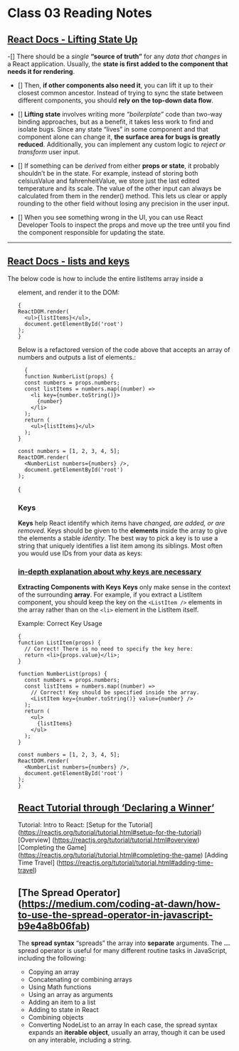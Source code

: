 # Class 03 Reading Notes
## [React Docs - Lifting State Up](https://reactjs.org/docs/lifting-state-up.html)
-[] There should be a *single*  **“source of truth”** for any *data that changes* in a React application. Usually, the **state is first added to the component that needs it for rendering**. 
- [] Then, **if other components also need it**, you can lift it up to their closest common ancestor. Instead of trying to sync the state between different components, you should **rely on the top-down data flow**.

- [] **Lifting state** involves writing more *“boilerplate”* code than two-way binding approaches, but as a benefit, it takes less work to find and isolate bugs. Since any state “lives” in some component and that component alone can change it, **the surface area for bugs is greatly reduced**. Additionally, you can implement any custom logic to *reject or transform* user input.

- [] If something can be *derived* from either **props or state**, it probably shouldn’t be in the state. For example, instead of storing both celsiusValue and fahrenheitValue, we store just the last edited temperature and its scale. The value of the other input can always be calculated from them in the render() method. This lets us clear or apply rounding to the other field without losing any precision in the user input.

- []  When you see something wrong in the UI, you can use React Developer Tools to inspect the props and move up the tree until you find the component responsible for updating the state.
---
## [React Docs - lists and keys](https://reactjs.org/docs/lists-and-keys.html)
The below code is how to include the entire listItems array inside a <ul> element, and render it to the DOM:
```
{
ReactDOM.render(
  <ul>{listItems}</ul>,
  document.getElementById('root')
);
}
```
Below is a refactored version of the code above that accepts an array of numbers and outputs a list of elements.: 
```
  {
  function NumberList(props) {
  const numbers = props.numbers;
  const listItems = numbers.map((number) =>
    <li key={number.toString()}>
      {number}
    </li>
  );
  return (
    <ul>{listItems}</ul>
  );
}

const numbers = [1, 2, 3, 4, 5];
ReactDOM.render(
  <NumberList numbers={numbers} />,
  document.getElementById('root')
);
```
{

### Keys

**Keys** help React identify which items have *changed, are added, or are removed*. Keys should be given to the **elements** inside the array to give the elements a stable *identity*.
The best way to pick a key is to use a string that uniquely identifies a list item among its siblings. Most often you would use IDs from your data as keys:
### [in-depth explanation about why keys are necessary](https://reactjs.org/docs/reconciliation.html#recursing-on-children)
**Extracting Components with Keys**
**Keys** only make sense in the context of the surrounding **array**.
For example, if you extract a ListItem component, you should keep the key on the `<ListItem />` elements in the array rather than on the `<li>` element in the ListItem itself.

Example: Correct Key Usage

```
{
function ListItem(props) {
  // Correct! There is no need to specify the key here:
  return <li>{props.value}</li>;
}

function NumberList(props) {
  const numbers = props.numbers;
  const listItems = numbers.map((number) =>
    // Correct! Key should be specified inside the array.
    <ListItem key={number.toString()} value={number} />
  );
  return (
    <ul>
      {listItems}
    </ul>
  );
}

const numbers = [1, 2, 3, 4, 5];
ReactDOM.render(
  <NumberList numbers={numbers} />,
  document.getElementById('root')
);
}
```

## [React Tutorial through ‘Declaring a Winner’](https://reactjs.org/tutorial/tutorial.html)
Tutorial: Intro to React:
[Setup for the Tutorial] (https://reactjs.org/tutorial/tutorial.html#setup-for-the-tutorial)
[Overview] (https://reactjs.org/tutorial/tutorial.html#overview)
[Completing the Game] (https://reactjs.org/tutorial/tutorial.html#completing-the-game)
[Adding Time Travel] (https://reactjs.org/tutorial/tutorial.html#adding-time-travel)
## [The Spread Operator] (https://medium.com/coding-at-dawn/how-to-use-the-spread-operator-in-javascript-b9e4a8b06fab)
The **spread syntax** “spreads” the array into **separate** arguments.
The **…** spread operator is useful for many different routine tasks in JavaScript, including the following:
- Copying an array
- Concatenating or combining arrays
- Using Math functions
- Using an array as arguments
- Adding an item to a list
- Adding to state in React
- Combining objects
- Converting NodeList to an array
In each case, the spread syntax expands an **iterable object**, usually an array, though it can be used on any interable, including a string.
